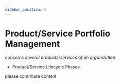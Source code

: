 ```yaml
---
sidebar_position: 5
---
```


# Product/Service Portfolio Management
*concerns several products/services of an organization*

- Product/Service Lifecycle Phases

please contribute content